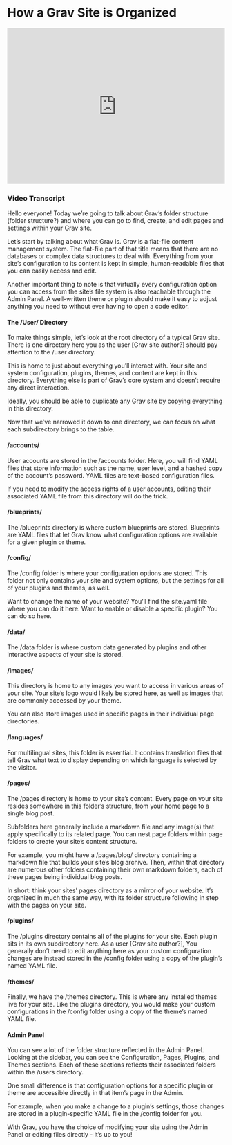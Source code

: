 # How a Grav Site is Organized

<iframe width="100%" height="360" src="https://www.youtube.com/embed/SvWzquy8vBg" frameborder="0" allow="accelerometer; autoplay; encrypted-media; gyroscope; picture-in-picture" allowfullscreen></iframe>

### Video Transcript

Hello everyone! Today we’re going to talk about Grav’s folder structure (folder structure?) and where you can go to find, create, and edit pages and settings within your Grav site.

Let’s start by talking about what Grav is. Grav is a flat-file content management system. The flat-file part of that title means that there are no databases or complex data structures to deal with. Everything from your site’s configuration to its content is kept in simple, human-readable files that you can easily access and edit.

Another important thing to note is that virtually every configuration option you can access from the site’s file system is also reachable through the Admin Panel. A well-written theme or plugin should make it easy to adjust anything you need to without ever having to open a code editor.

#### The /User/ Directory

To make things simple, let’s look at the root directory of a typical Grav site. There is one directory here you as the user [Grav site author?] should pay attention to the /user directory.

This is home to just about everything you’ll interact with. Your site and system configuration, plugins, themes, and content are kept in this directory. Everything else is part of Grav’s core system and doesn’t require any direct interaction.

Ideally, you should be able to duplicate any Grav site by copying everything in this directory.

Now that we’ve narrowed it down to one directory, we can focus on what each subdirectory brings to the table.

#### /accounts/

User accounts are stored in the /accounts folder. Here, you will find YAML files that store information such as the name, user level, and a hashed copy of the account’s password. YAML files are text-based configuration files.

If you need to modify the access rights of a user accounts, editing their associated YAML file from this directory will do the trick.

#### /blueprints/

The /blueprints directory is where custom blueprints are stored. Blueprints are YAML files that let Grav know what configuration options are available for a given plugin or theme.

#### /config/

The /config folder is where your configuration options are stored. This folder not only contains your site and system options, but the settings for all of your plugins and themes, as well.

Want to change the name of your website? You’ll find the site.yaml file where you can do it here. Want to enable or disable a specific plugin? You can do so here.

#### /data/

The /data folder is where custom data generated by plugins and other interactive aspects of your site is stored.

#### /images/

This directory is home to any images you want to access in various areas of your site. Your site’s logo would likely be stored here, as well as images that are commonly accessed by your theme.

You can also store images used in specific pages in their individual page directories.

#### /languages/

For multilingual sites, this folder is essential. It contains translation files that tell Grav what text to display depending on which language is selected by the visitor.

#### /pages/

The /pages directory is home to your site’s content. Every page on your site resides somewhere in this folder’s structure, from your home page to a single blog post.

Subfolders here generally include a markdown file and any image(s) that apply specifically to its related page. You can nest page folders within page folders to create your site’s content structure.

For example, you might have a /pages/blog/ directory containing a markdown file that builds your site’s blog archive. Then, within that directory are numerous other folders containing their own markdown folders, each of these pages being individual blog posts.

In short: think your sites’ pages directory as a mirror of your website. It’s organized in much the same way, with its folder structure following in step with the pages on your site.

#### /plugins/

The /plugins directory contains all of the plugins for your site. Each plugin sits in its own subdirectory here. As a user [Grav site author?], You generally don’t need to edit anything here as your custom configuration changes are instead stored in the /config folder using a copy of the plugin’s named YAML file.

#### /themes/

Finally, we have the /themes directory. This is where any installed themes live for your site. Like the plugins directory, you would make your custom configurations in the /config folder using a copy of the theme’s named YAML file.

#### Admin Panel

You can see a lot of the folder structure reflected in the Admin Panel. Looking at the sidebar, you can see the Configuration, Pages, Plugins, and Themes sections. Each of these sections reflects their associated folders within the /users directory.

One small difference is that configuration options for a specific plugin or theme are accessible directly in that item’s page in the Admin.

For example, when you make a change to a plugin’s settings, those changes are stored in a plugin-specific YAML file in the /config folder for you.

With Grav, you have the choice of modifying your site using the Admin Panel or editing files directly - it’s up to you!

